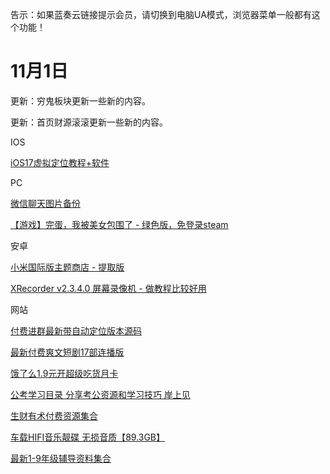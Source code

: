 告示：如果蓝奏云链接提示会员，请切换到电脑UA模式，浏览器菜单一般都有这个功能！

# 11月1日

更新：穷鬼板块更新一些新的内容。

更新：首页财源滚滚更新一些新的内容。

IOS

[iOS17虚拟定位教程+软件](https://www.123pan.com/s/BXT9-J9GmH.html)

PC

[微信聊天图片备份](https://aming.lanzouj.com/i5HjK1ddf5yh)

[【游戏】完蛋，我被美女包围了 - 绿色版，免登录steam](https://pan.quark.cn/s/5682d0ddab54)

安卓

[小米国际版主题商店 - 提取版](https://aming.lanzouj.com/i8Xnv1ddf4re)

[XRecorder v2.3.4.0 屏幕录像机 - 做教程比较好用](https://aming.lanzouj.com/i5e6i1ddf4jg)

网站

[付费进群最新带自动定位版本源码](https://aming.lanzouj.com/ixpD91ddf5xg)

[最新付费爽文短剧17部连播版](https://pan.quark.cn/s/2854fe4e7766#/list/share)

[饿了么1.9元开超级吃货月卡](https://picshack.net/ib/yIDcYMou6O.png)

[公考学习目录 分享考公资源和学习技巧 岸上见](https://www.kdocs.cn/l/ctYoDB9lU4o9)

[生财有术付费资源集合](https://pan.quark.cn/s/1f6a69a6f288#/list/share)

[车载HIFI音乐靓碟 无损音质【89.3GB】](https://pan.quark.cn/s/7e599ca245da#/list/share)

[最新1-9年级辅导资料集合](https://pan.quark.cn/s/10f0173ba137#/list/share)